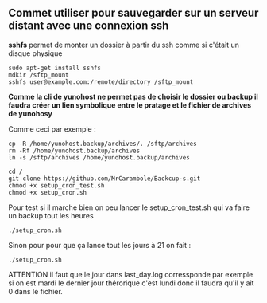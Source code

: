 ## Commet utiliser pour sauvegarder sur un serveur distant avec une connexion ssh

**sshfs** permet de monter un dossier à partir du ssh comme si c'était un disque physique
```
sudo apt-get install sshfs
mdkir /sftp_mount
sshfs user@example.com:/remote/directory /sftp_mount
```

**Comme la cli de yunohost ne permet pas de choisir le dossier ou backup il faudra créer un lien symbolique entre le pratage et le fichier de archives de yunohosy**

Comme ceci par exemple :
```
cp -R /home/yunohost.backup/archives/. /sftp/archives
rm -Rf /home/yunohost.backup/archives
ln -s /sftp/archives /home/yunohost.backup/archives
```

```
cd /
git clone https://github.com/MrCarambole/Backcup-s.git
chmod +x setup_cron_test.sh
chmod +x setup_cron.sh
```

Pour test si il marche bien on peu lancer le setup_cron_test.sh qui va faire un backup tout les heures
```
./setup_cron.sh
```

Sinon pour pour que ça lance tout les jours à 21 on fait :
```
./setup_cron.sh
```

ATTENTION il faut que le jour dans last_day.log corressponde par exemple si on est mardi le dernier jour thérorique c'est lundi donc il faudra qu'il y ait 0 dans le fichier.
